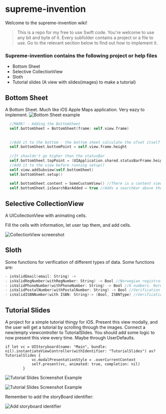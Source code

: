 # supreme-invention
Welcome to the supreme-invention wiki!


> This is a repo for my free to use Swift code. 
> You're welcome to use any bit and byte of it. 
> Every subfolder contains a project or a file to use.
> Go to the relevant section below to find out how to implement it.

### Supreme-invention contains the following project or help files
- Bottom Sheet 
- Selective CollectionView
- Sloth
- Tutorial slides (A view with slides(images) to make a tutorial)

## Bottom Sheet

A Bottom Sheet. Much like iOS Apple Maps application.
Very eazy to implement.
![Bottom Sheet example](http://i.imgur.com/UCybHN5.png)

``` Swift
  //MARK! - Adding the BottomSheet
  self.bottomSheet = BottomSheet(frame: self.view.frame)
        
        
  //Add it to the bottom - the bottom sheet calculate the ofset itself
  self.bottomSheet.bottomPoint = self.view.frame.height
        
  //It shouldn't go higher than the statusBar
  self.bottomSheet.topPoint = (UIApplication.shared.statusBarFrame.height)
  //Add it to the view before running setup()
  self.view.addSubview(self.bottomSheet)
  self.bottomSheet.setup()
  
  self.bottomSheet.content = SomeCustomView() //There is a content view where you can add your own content
  self.bottomSheet.isSearchBarAdded = true //Adds a searchbar above the content view
```



## Selective CollectionView

A UICollectionView with animating cells.

Fill the cells with information, let user tap them, and add cells.

![CollectionView screenshot](http://i.imgur.com/nTxkTcw.png)

## Sloth

Some functions for verification of different types of data.
Some functions are:

``` Swift
- isValidEmail(email: String) ->
- isValidRegNumber(withRegNumber: String) -> Bool //Norwegian registration numbers
- isValidPhoneNumber(withPhoneNumber: String) -> Bool //8 numbers. Norwegian phone numbers, Excluding country code
- isValidPostalNumber(withPostalNumber: String) -> Bool //Verification of Norwegian phone numbers
- isValidISBNNumber(with ISBN: String)-> (Bool, ISBNType) //Verification of ISBN 13 and ISBN 10
```

## Tutorial Slides

A project for a simple tutorial thingy for iOS. Present this view modally, and the user will get a tutorial by scrolling through the images.
Connect a new/empty viewcontroller to TutorialSlides.
You should add some logic to now present this view every time. Maybe through UserDefaults.

```
if let vc = UIStoryboard(name: "Main", bundle: nil).instantiateViewController(withIdentifier: "TutorialSlides") as? TutorialSlides {
            vc.modalPresentationStyle = .overCurrentContext
            self.present(vc, animated: true, completion: nil)
        }
```

![Tutorial Slides Screenshot Example](http://i.imgur.com/eaQVdkW.png)

![Tutorial Slides Screenshot Example](http://i.imgur.com/ezmOEtZ.png)

Remember to add the storyBoard identifier:

![Add storyboard identifier](http://i.imgur.com/Za2GxbZ.png)

